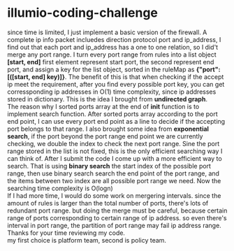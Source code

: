 # illumio-coding-challenge
since time is limited, I just implement a basic version of the firewall. A complete ip info packet incluedes direction protocol port and ip_address, I find out that each port and ip_address has a one to one relation, so I did't merge any port range. I turn every port range from rules into a list object **[start, end]** first element represent start port, the second represent end port, and assign a key for the list object, sorted in the ruleMap as **{"port":[([start, end] key)]}**. The benefit of this is that when checking if the accept ip meet the requirement, after you find every possible port key, you can get corressponding ip addresses in O(1) time complexity, since ip addresses stored in dictionary. This is the idea I brought from **undirected graph**.<br/>
The reason why I sorted ports array at the end of __init__ function is to implement search function. After sorted ports array according to the port end point, I can use every port end point as a line to decide if the accepting port belongs to that range. I also brought some idea from **exponential search**, if the port beyond the port range end point we are currently checking, we double the index to check the next port range. Sine the port range stored in the list is not fixed, this is the only efficient searching way I can think of. After I submit the code I come up with a more efficient way to search. That is using **binary search** the start index of the possible port range, then use binary search search the end point of the port range, and the items between two index are all possible port range we need. Now the searching time complexity is  O(logn)<br/>
If I had more time, I would do some work on mergering intervals. since the amount of rules is larger than the total number of ports, there's lots of redundant port range. but doing the merge must be careful, because certain range of ports corresponding to certain range of ip address. so even there's interval in port range, the partition of port range may fail ip address range.<br/>
Thanks for your time reviewing my code.<br/>
my first choice is platform team, second is policy team.

